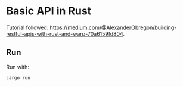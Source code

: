 # Basic API in Rust

Tutorial followed: https://medium.com/@AlexanderObregon/building-restful-apis-with-rust-and-warp-70a6159fd804.

## Run

Run with:

```bash
cargo run
```
